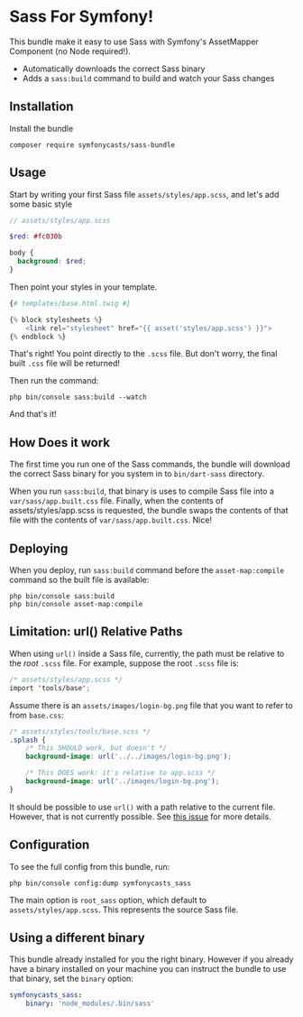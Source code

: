 # Sass For Symfony!

This bundle make it easy to use Sass with Symfony's AssetMapper Component
(no Node required!).

- Automatically downloads the correct Sass binary
- Adds a `sass:build` command to build and watch your Sass changes

## Installation

Install the bundle

```shell
composer require symfonycasts/sass-bundle
```

## Usage

Start by writing your first Sass file `assets/styles/app.scss`, and let's add some basic style

```scss
// assets/styles/app.scss

$red: #fc030b

body {
  background: $red;
}
```

Then point your styles in your template.

```php
{# templates/base.html.twig #}

{% block stylesheets %}
    <link rel="stylesheet" href="{{ asset('styles/app.scss') }}">
{% endblock %}
```

That's right! You point directly to the `.scss` file. But don't worry, the final built `.css` file will be returned!

Then run the command:

```shell
php bin/console sass:build --watch
```

And that's it!

## How Does it work

The first time you run one of the Sass commands, the bundle will download the correct Sass binary for you system in to `bin/dart-sass`
directory.

When you run `sass:build`, that binary is uses to compile Sass file into a
`var/sass/app.built.css` file. Finally, when the contents of assets/styles/app.scss is requested, the bundle swaps the contents of that file
with the contents of `var/sass/app.built.css`. Nice!

## Deploying

When you deploy, run `sass:build` command before the `asset-map:compile` command so the built file is available:
```shell
php bin/console sass:build
php bin/console asset-map:compile
```

## Limitation: url() Relative Paths

When using `url()` inside a Sass file, currently, the path must be relative to
the *root* `.scss` file. For example, suppose the root `.scss` file is:

```scss
/* assets/styles/app.scss */
import 'tools/base';
```

Assume there is an `assets/images/login-bg.png` file that you want to refer
to from `base.css`:

```scss
/* assets/styles/tools/base.scss */
.splash {
    /* This SHOULD work, but doesn't */
    background-image: url('../../images/login-bg.png');

    /* This DOES work: it's relative to app.scss */
    background-image: url('../images/login-bg.png');
}
```

It should be possible to use `url()` with a path relative to the current file.
However, that is not currently possible. See [this issue](https://github.com/SymfonyCasts/sass-bundle/issues/2)
for more details.

## Configuration

To see the full config from this bundle, run:
```shell
php bin/console config:dump symfonycasts_sass
```
The main option is `root_sass` option, which default to `assets/styles/app.scss`. This represents the source Sass file.

## Using a different binary

This bundle already installed for you the right binary. However if you already have a binary installed on your machine
you can instruct the bundle to use that binary, set the `binary` option:
```yaml
symfonycasts_sass:
    binary: 'node_modules/.bin/sass'
```
